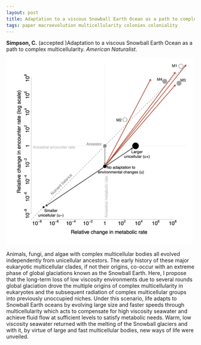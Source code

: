 ```yaml
---
layout: post
title: Adaptation to a viscous Snowball Earth Ocean as a path to complex multicellularity
tags: paper macroevolution multicellularity colonies coloniality
---
```


**Simpson, C.** (accepted )Adaptation to a viscous Snowball Earth Ocean as a path to complex multicellularity. *American Naturalist*.

 <img src="/assets/img/encounter-metaabol.png"  width = "500px"/>

Animals, fungi, and algae with complex multicellular bodies all evolved independently from unicellular ancestors. The early history of these major eukaryotic multicellular clades, if not their origins, co-occur with an extreme phase of global glaciations known as the Snowball Earth. Here, I propose that the long-term loss of low viscosity environments due to several rounds global glaciation drove the multiple origins of complex multicellularity in eukaryotes and the subsequent radiation of complex multicellular groups into previously unoccupied niches. Under this scenario, life adapts to Snowball Earth oceans by evolving large size and faster speeds through multicellularity which acts to compensate for high viscosity seawater and achieve fluid flow at sufficient levels to satisfy metabolic needs. Warm, low viscosity seawater returned with the melting of the Snowball glaciers and with it, by virtue of large and fast multicellular bodies, new ways of life were unveiled. 




